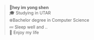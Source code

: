 > :penguin:**hey im yong shen**\
> :mortar_board: Studying in UTAR\
> :snowflake:Bachelor degree in Computer Science\
> :zzz: Sleep well and ..\
> :whale: Enjoy my life
>
> 
